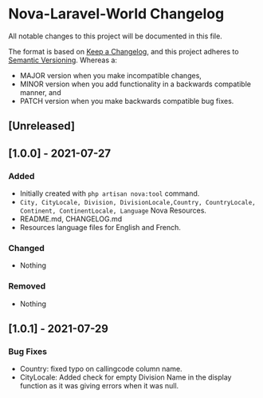 # Nova-Laravel-World Changelog
All notable changes to this project will be documented in this file.

The format is based on [Keep a Changelog](https://keepachangelog.com/en/1.0.0/),
and this project adheres to [Semantic Versioning](https://semver.org/spec/v2.0.0.html). Whereas a:
- MAJOR version when you make incompatible changes,
- MINOR version when you add functionality in a backwards compatible manner, and
- PATCH version when you make backwards compatible bug fixes.

## [Unreleased]

## [1.0.0] - 2021-07-27
### Added
- Initially created with `php artisan nova:tool` command.
- `City, CityLocale, Division, DivisionLocale,Country, CountryLocale, Continent, ContinentLocale, Language` Nova Resources.
- README.md, CHANGELOG.md
- Resources language files for English and French.

### Changed
- Nothing

### Removed
- Nothing

## [1.0.1] - 2021-07-29
### Bug Fixes
- Country: fixed typo on callingcode column name.
- CityLocale: Added check for empty Division Name in the display function as it was giving errors when it was null. 
